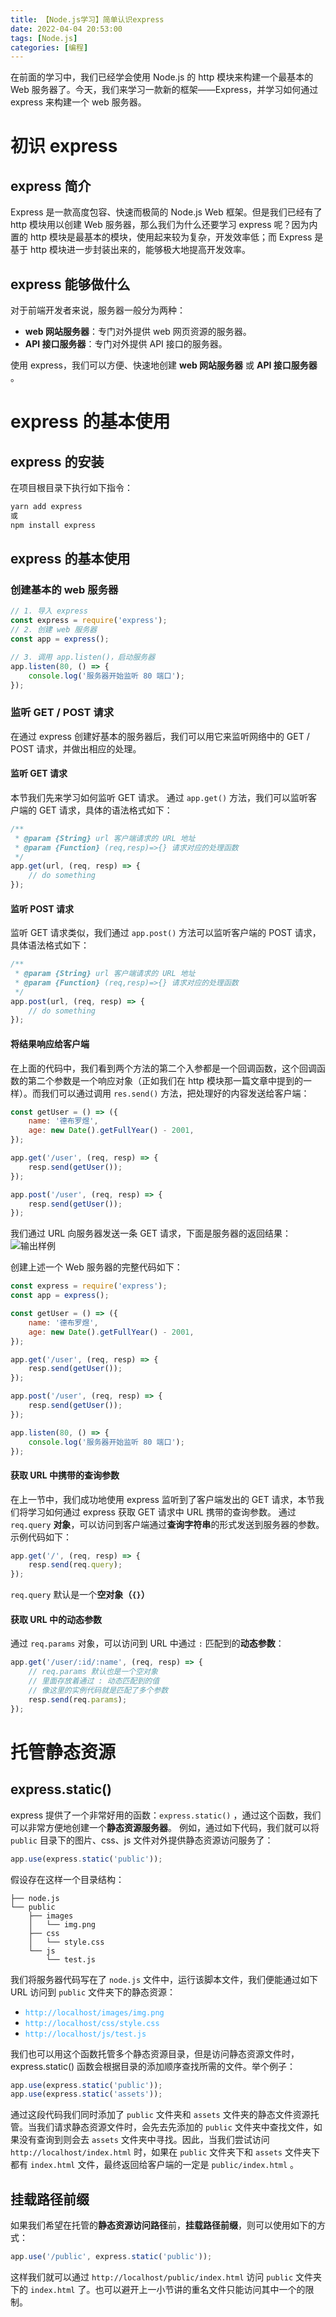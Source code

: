 ```yaml
---
title: 【Node.js学习】简单认识express
date: 2022-04-04 20:53:00
tags: [Node.js]
categories: [编程]
---
```


在前面的学习中，我们已经学会使用 Node.js 的 http 模块来构建一个最基本的 Web 服务器了。今天，我们来学习一款新的框架——Express，并学习如何通过 express 来构建一个 web 服务器。

<!-- more -->

<!-- toc -->

# 初识 express

## express 简介

Express 是一款高度包容、快速而极简的 Node.js Web 框架。但是我们已经有了 http 模块用以创建 Web 服务器，那么我们为什么还要学习 express 呢？因为内置的 http 模块是最基本的模块，使用起来较为复杂，开发效率低；而 Express 是基于 http 模块进一步封装出来的，能够极大地提高开发效率。

## express 能够做什么

对于前端开发者来说，服务器一般分为两种：

-   **web 网站服务器**：专门对外提供 web 网页资源的服务器。
-   **API 接口服务器**：专门对外提供 API 接口的服务器。

使用 express，我们可以方便、快速地创建 **web 网站服务器** 或 **API 接口服务器** 。

# express 的基本使用

## express 的安装

在项目根目录下执行如下指令：

```bat
yarn add express
或
npm install express
```

## express 的基本使用

### 创建基本的 web 服务器

```js
// 1. 导入 express
const express = require('express');
// 2. 创建 web 服务器
const app = express();

// 3. 调用 app.listen()，启动服务器
app.listen(80, () => {
	console.log('服务器开始监听 80 端口');
});
```

### 监听 GET / POST 请求

在通过 express 创建好基本的服务器后，我们可以用它来监听网络中的 GET / POST 请求，并做出相应的处理。

#### 监听 GET 请求

本节我们先来学习如何监听 GET 请求。
通过 `app.get()` 方法，我们可以监听客户端的 GET 请求，具体的语法格式如下：

```js
/**
 * @param {String} url 客户端请求的 URL 地址
 * @param {Function} (req,resp)=>{} 请求对应的处理函数
 */
app.get(url, (req, resp) => {
	// do something
});
```

#### 监听 POST 请求

监听 GET 请求类似，我们通过 `app.post()` 方法可以监听客户端的 POST 请求，具体语法格式如下：

```js
/**
 * @param {String} url 客户端请求的 URL 地址
 * @param {Function} (req,resp)=>{} 请求对应的处理函数
 */
app.post(url, (req, resp) => {
	// do something
});
```

#### 将结果响应给客户端

在上面的代码中，我们看到两个方法的第二个入参都是一个回调函数，这个回调函数的第二个参数是一个响应对象（正如我们在 http 模块那一篇文章中提到的一样）。而我们可以通过调用 `res.send()` 方法，把处理好的内容发送给客户端：

```js
const getUser = () => ({
	name: '德布罗煜',
	age: new Date().getFullYear() - 2001,
});

app.get('/user', (req, resp) => {
	resp.send(getUser());
});

app.post('/user', (req, resp) => {
	resp.send(getUser());
});
```

我们通过 URL 向服务器发送一条 GET 请求，下面是服务器的返回结果：
![输出样例](https://assets.kira.host/Pictures/Others/20220404223433.png)

创建上述一个 Web 服务器的完整代码如下：

```js
const express = require('express');
const app = express();

const getUser = () => ({
	name: '德布罗煜',
	age: new Date().getFullYear() - 2001,
});

app.get('/user', (req, resp) => {
	resp.send(getUser());
});

app.post('/user', (req, resp) => {
	resp.send(getUser());
});

app.listen(80, () => {
	console.log('服务器开始监听 80 端口');
});
```

#### 获取 URL 中携带的查询参数

在上一节中，我们成功地使用 express 监听到了客户端发出的 GET 请求，本节我们将学习如何通过 express 获取 GET 请求中 URL 携带的查询参数。
通过 `req.query` **对象**，可以访问到客户端通过**查询字符串**的形式发送到服务器的参数。
示例代码如下：

```js
app.get('/', (req, resp) => {
	resp.send(req.query);
});
```

`req.query` 默认是一个**空对象（`{}`）**

#### 获取 URL 中的动态参数

通过 `req.params` 对象，可以访问到 URL 中通过 `:` 匹配到的**动态参数**：

```js
app.get('/user/:id/:name', (req, resp) => {
	// req.params 默认也是一个空对象
	// 里面存放着通过 : 动态匹配到的值
	// 像这里的实例代码就是匹配了多个参数
	resp.send(req.params);
});
```

# 托管静态资源

## express.static()

express 提供了一个非常好用的函数：`express.static()` ，通过这个函数，我们可以非常方便地创建一个**静态资源服务器**。
例如，通过如下代码，我们就可以将 `public` 目录下的图片、css、js 文件对外提供静态资源访问服务了：

```js
app.use(express.static('public'));
```

假设存在这样一个目录结构：

```
├── node.js
└── public
    ├── images
    │   └── img.png
    ├── css
    │   └── style.css
    └── js
        └── test.js
```

我们将服务器代码写在了 `node.js` 文件中，运行该脚本文件，我们便能通过如下 URL 访问到 `public` 文件夹下的静态资源：

-   <span style="color: #31aeff">`http://localhost/images/img.png`</span>
-   <span style="color: #31aeff">`http://localhost/css/style.css`</span>
-   <span style="color: #31aeff">`http://localhost/js/test.js`</span>

我们也可以用这个函数托管多个静态资源目录，但是访问静态资源文件时，express.static() 函数会根据目录的添加顺序查找所需的文件。举个例子：

```js
app.use(express.static('public'));
app.use(express.static('assets'));
```

通过这段代码我们同时添加了 `public` 文件夹和 `assets` 文件夹的静态文件资源托管。当我们请求静态资源文件时，会先去先添加的 `public` 文件夹中查找文件，如果没有查询到则会去 `assets` 文件夹中寻找。因此，当我们尝试访问 `http://localhost/index.html` 时，如果在 `public` 文件夹下和 `assets` 文件夹下都有 `index.html` 文件，最终返回给客户端的一定是 `public/index.html` 。

## 挂载路径前缀

如果我们希望在托管的**静态资源访问路径**前，**挂载路径前缀**，则可以使用如下的方式：

```js
app.use('/public', express.static('public'));
```

这样我们就可以通过 `http://localhost/public/index.html` 访问 `public` 文件夹下的 `index.html` 了。也可以避开上一小节讲的重名文件只能访问其中一个的限制。
